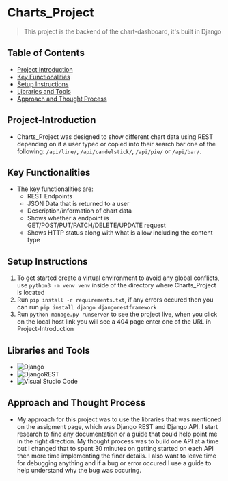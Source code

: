 # Charts_Project
> This project is the backend of the chart-dashboard, it's built in Django 

## Table of Contents
- [Project Introduction](#project-introduction)
- [Key Functionalities](#key-functionalities)
- [Setup Instructions](#setup-instructions)
- [Libraries and Tools](#libraries-and-tools)
- [Approach and Thought Process](#approach-and-thought-process)

## Project-Introduction
- Charts_Project was designed to show different chart data using REST depending on if a user typed or copied into their search bar one of the following: `/api/line/`, `/api/candelstick/`, `/api/pie/` or `/api/bar/`.

## Key Functionalities
- The key functionalities are:
   - REST Endpoints
   - JSON Data that is returned to a user
   - Description/information of chart data
   - Shows whether a endpoint is GET/POST/PUT/PATCH/DELETE/UPDATE request
   - Shows HTTP status along with what is allow including the content type

## Setup Instructions
1. To get started create a virtual environment to avoid any global conflicts, use `python3 -m venv venv` inside of the directory where Charts_Project is located
2. Run `pip install -r requirements.txt`, if any errors occured then you can run `pip install django djangorestframework`
3. Run `python manage.py runserver` to see the project live, when you click on the local host link you will see a 404 page enter one of the URL in Project-Introduction

## Libraries and Tools
- ![Django](https://img.shields.io/badge/django-%23092E20.svg?style=for-the-badge&logo=django&logoColor=white)
- ![DjangoREST](https://img.shields.io/badge/DJANGO-REST-ff1709?style=for-the-badge&logo=django&logoColor=white&color=ff1709&labelColor=gray)
- ![Visual Studio Code](https://img.shields.io/badge/Visual%20Studio%20Code-0078d7.svg?style=for-the-badge&logo=visual-studio-code&logoColor=white)

## Approach and Thought Process
- My approach for this project was to use the libraries that was mentioned on the assigment page, which was Django REST and Django API. I start research to find any documentation or a guide that could help point me in the right direction. My thought process was to build one API at a time but I changed that to spent 30 minutes on getting started on each API then more time implementing the finer details. I also want to leave time for debugging anything and if a bug or error occured I use a guide to help understand why the bug was occuring.